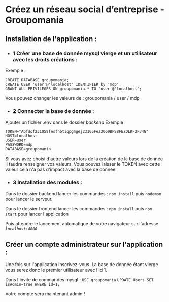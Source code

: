 # Créez un réseau social d’entreprise - Groupomania

## Installation de l'application :

* ### 1 Créer une base de donnée mysql vierge et un utilisateur avec les droits créations :

Exemple :

    CREATE DATABASE groupomania;
    CREATE USER 'user'@'localhost' IDENTIFIER by 'mdp';
    GRANT ALL PRIVILEGES ON groupomania.* TO 'user'@'localhost';

Vous pouvez changer les valeurs de : groupomania / user / mdp

* ### 2 Connecter la base de donnée :

Ajouter un fichier .env dans le dossier *backend* Exemple :
    
    TOKEN="Abfdof231059fesfnbtiqpgmgej23105Fez20G9BFS8FEZQLKF2F34G"
    HOST=localhost
    USER=user
    PASSWORD=mdp
    DATABASE=groupomania

Si vous avez choisi d'autre valeurs lors de la création de la base de donnée il faudra renseigner vos valeurs.
Vous pouvez laisser le TOKEN avec cette valeur cela n'a pas d'impact avec la base de donnée.

* ### 3  Installation des modules :

Dans le dossier backend lancer les commandes : ``npm install`` puis ``nodemon`` pour lancer le serveur.

Dans le dossier frontend lancer les commandes : ``npm install`` puis ``npm start`` pour lancer l'application

Puis attendre le lancement automatique de votre navigateur sur l'adresse *`localhost:4800`*

## Créer un compte administrateur sur l'application :

Une fois sur l'application inscrivez-vous.
La base de donnée étant vierge vous serez donc le premier utilisateur avec l'id 1.

Dans l'invite de commandes mysql :
``USE groupomania``
``UPDATE Users SET isAdmin=true WHERE id=1;``

Votre compte sera maintenant admin !

